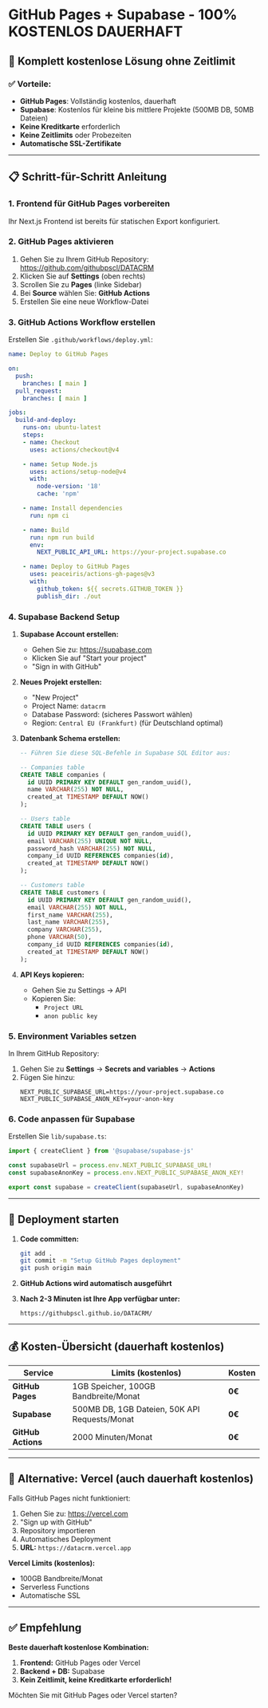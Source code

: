 # GitHub Pages + Supabase - 100% KOSTENLOS DAUERHAFT

## 🌟 Komplett kostenlose Lösung ohne Zeitlimit

### ✅ Vorteile:
- **GitHub Pages**: Vollständig kostenlos, dauerhaft
- **Supabase**: Kostenlos für kleine bis mittlere Projekte (500MB DB, 50MB Dateien)
- **Keine Kreditkarte** erforderlich
- **Keine Zeitlimits** oder Probezeiten
- **Automatische SSL-Zertifikate**

---

## 📋 Schritt-für-Schritt Anleitung

### 1. Frontend für GitHub Pages vorbereiten

Ihr Next.js Frontend ist bereits für statischen Export konfiguriert.

### 2. GitHub Pages aktivieren

1. Gehen Sie zu Ihrem GitHub Repository: https://github.com/githubpscl/DATACRM
2. Klicken Sie auf **Settings** (oben rechts)
3. Scrollen Sie zu **Pages** (linke Sidebar)
4. Bei **Source** wählen Sie: **GitHub Actions**
5. Erstellen Sie eine neue Workflow-Datei

### 3. GitHub Actions Workflow erstellen

Erstellen Sie `.github/workflows/deploy.yml`:

```yaml
name: Deploy to GitHub Pages

on:
  push:
    branches: [ main ]
  pull_request:
    branches: [ main ]

jobs:
  build-and-deploy:
    runs-on: ubuntu-latest
    steps:
    - name: Checkout
      uses: actions/checkout@v4

    - name: Setup Node.js
      uses: actions/setup-node@v4
      with:
        node-version: '18'
        cache: 'npm'

    - name: Install dependencies
      run: npm ci

    - name: Build
      run: npm run build
      env:
        NEXT_PUBLIC_API_URL: https://your-project.supabase.co

    - name: Deploy to GitHub Pages
      uses: peaceiris/actions-gh-pages@v3
      with:
        github_token: ${{ secrets.GITHUB_TOKEN }}
        publish_dir: ./out
```

### 4. Supabase Backend Setup

1. **Supabase Account erstellen:**
   - Gehen Sie zu: https://supabase.com
   - Klicken Sie auf "Start your project"
   - "Sign in with GitHub"

2. **Neues Projekt erstellen:**
   - "New Project"
   - Project Name: `datacrm`
   - Database Password: (sicheres Passwort wählen)
   - Region: `Central EU (Frankfurt)` (für Deutschland optimal)

3. **Datenbank Schema erstellen:**
   ```sql
   -- Führen Sie diese SQL-Befehle in Supabase SQL Editor aus:
   
   -- Companies table
   CREATE TABLE companies (
     id UUID PRIMARY KEY DEFAULT gen_random_uuid(),
     name VARCHAR(255) NOT NULL,
     created_at TIMESTAMP DEFAULT NOW()
   );
   
   -- Users table
   CREATE TABLE users (
     id UUID PRIMARY KEY DEFAULT gen_random_uuid(),
     email VARCHAR(255) UNIQUE NOT NULL,
     password_hash VARCHAR(255) NOT NULL,
     company_id UUID REFERENCES companies(id),
     created_at TIMESTAMP DEFAULT NOW()
   );
   
   -- Customers table
   CREATE TABLE customers (
     id UUID PRIMARY KEY DEFAULT gen_random_uuid(),
     email VARCHAR(255) NOT NULL,
     first_name VARCHAR(255),
     last_name VARCHAR(255),
     company VARCHAR(255),
     phone VARCHAR(50),
     company_id UUID REFERENCES companies(id),
     created_at TIMESTAMP DEFAULT NOW()
   );
   ```

4. **API Keys kopieren:**
   - Gehen Sie zu Settings → API
   - Kopieren Sie:
     - `Project URL`
     - `anon public key`

### 5. Environment Variables setzen

In Ihrem GitHub Repository:
1. Gehen Sie zu **Settings** → **Secrets and variables** → **Actions**
2. Fügen Sie hinzu:
   ```
   NEXT_PUBLIC_SUPABASE_URL=https://your-project.supabase.co
   NEXT_PUBLIC_SUPABASE_ANON_KEY=your-anon-key
   ```

### 6. Code anpassen für Supabase

Erstellen Sie `lib/supabase.ts`:
```typescript
import { createClient } from '@supabase/supabase-js'

const supabaseUrl = process.env.NEXT_PUBLIC_SUPABASE_URL!
const supabaseAnonKey = process.env.NEXT_PUBLIC_SUPABASE_ANON_KEY!

export const supabase = createClient(supabaseUrl, supabaseAnonKey)
```

---

## 🚀 Deployment starten

1. **Code committen:**
   ```bash
   git add .
   git commit -m "Setup GitHub Pages deployment"
   git push origin main
   ```

2. **GitHub Actions wird automatisch ausgeführt**
3. **Nach 2-3 Minuten ist Ihre App verfügbar unter:**
   ```
   https://githubpscl.github.io/DATACRM/
   ```

---

## 💰 Kosten-Übersicht (dauerhaft kostenlos)

| Service | Limits (kostenlos) | Kosten |
|---------|-------------------|---------|
| **GitHub Pages** | 1GB Speicher, 100GB Bandbreite/Monat | **0€** |
| **Supabase** | 500MB DB, 1GB Dateien, 50K API Requests/Monat | **0€** |
| **GitHub Actions** | 2000 Minuten/Monat | **0€** |

---

## 🔄 Alternative: Vercel (auch dauerhaft kostenlos)

Falls GitHub Pages nicht funktioniert:

1. Gehen Sie zu: https://vercel.com
2. "Sign up with GitHub" 
3. Repository importieren
4. Automatisches Deployment
5. **URL:** `https://datacrm.vercel.app`

**Vercel Limits (kostenlos):**
- 100GB Bandbreite/Monat
- Serverless Functions
- Automatische SSL

---

## ✅ Empfehlung

**Beste dauerhaft kostenlose Kombination:**
1. **Frontend:** GitHub Pages oder Vercel
2. **Backend + DB:** Supabase
3. **Kein Zeitlimit, keine Kreditkarte erforderlich!**

Möchten Sie mit GitHub Pages oder Vercel starten?
